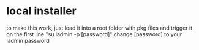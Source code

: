 # local installer

to make this work, just load it into a root folder with pkg files and trigger it
on the first line "su ladmin -p [password]" change [password] to your ladmin password
